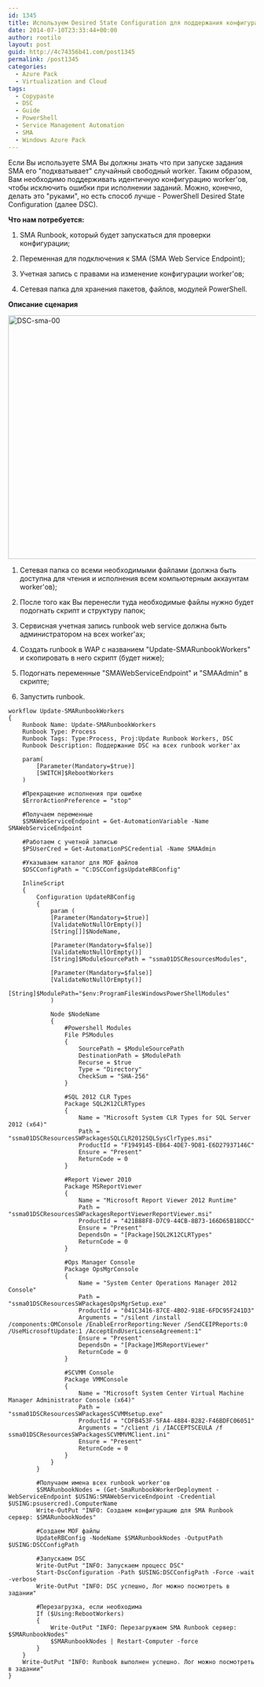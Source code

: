 ```yaml
---
id: 1345
title: Используем Desired State Configuration для поддержания конфигурации SMA Worker'ов
date: 2014-07-10T23:33:44+00:00
author: rootilo
layout: post
guid: http://4c74356b41.com/post1345
permalink: /post1345
categories:
  - Azure Pack
  - Virtualization and Cloud
tags:
  - Copypaste
  - DSC
  - Guide
  - PowerShell
  - Service Management Automation
  - SMA
  - Windows Azure Pack
---
```

Если Вы используете SMA Вы должны знать что при запуске задания SMA его "подхватывает" случайный свободный worker. Таким образом, Вам необходимо поддерживать идентичную конфигурацию worker'ов, чтобы исключить ошибки при исполнении заданий. Можно, конечно, делать это "руками", но есть способ лучше - PowerShell Desired State Configuration (далее DSC).

**Что нам потребуется:**
  
1. SMA Runbook, который будет запускаться для проверки конфигурации;
  
2. Переменная для подключения к SMA (SMA Web Service Endpoint);
  
3. Учетная запись с правами на изменение конфигурации worker'ов;
  
4. Сетевая папка для хранения пакетов, файлов, модулей PowerShell.

**Описание сценария**
  
<img src="http://www.miru.ch/wp-content/uploads/2014/02/022814_1327_UsingDSCtok1.png" alt="DSC-sma-00" width="530" height="495" />
  
1. Сетевая папка со всеми необходимыми файлами (должна быть доступна для чтения и исполнения всем компьютерным аккаунтам worker'ов);
  
2. После того как Вы перенесли туда необходимые файлы нужно будет подогнать скрипт и структуру папок;
  
3. Сервисная учетная запись runbook web service должна быть администратором на всех worker'ах;
  
4. Создать runbook в WAP с названием "Update-SMARunbookWorkers" и скопировать в него скрипт (будет ниже);
  
5. Подогнать переменные "SMAWebServiceEndpoint" и "SMAAdmin" в скрипте;
  
6. Запустить runbook.

```
workflow Update-SMARunbookWorkers
{
    Runbook Name: Update-SMARunbookWorkers
    Runbook Type: Process 
    Runbook Tags: Type:Process, Proj:Update Runbook Workers, DSC 
    Runbook Description: Поддержание DSC на всех runbook worker'ах  

    param(
        [Parameter(Mandatory=$true)]
        [SWITCH]$RebootWorkers
    )

    #Прекращение исполнения при ошибке
    $ErrorActionPreference = "stop"

    #Получаем переменные
    $SMAWebServiceEndpoint = Get-AutomationVariable -Name SMAWebServiceEndpoint

    #Работаем с учетной записью
    $PSUserCred = Get-AutomationPSCredential -Name SMAAdmin

    #Указываем каталог для MOF файлов
    $DSCConfigPath = "C:DSCConfigsUpdateRBConfig"

    InlineScript
    {
        Configuration UpdateRBConfig 
        {
            param (
            [Parameter(Mandatory=$true)]
            [ValidateNotNullOrEmpty()]
            [String[]]$NodeName,

            [Parameter(Mandatory=$false)]
            [ValidateNotNullOrEmpty()]
            [String]$ModuleSourcePath = "ssma01DSCResourcesModules",

            [Parameter(Mandatory=$false)]
            [ValidateNotNullOrEmpty()]
            [String]$ModulePath="$env:ProgramFilesWindowsPowerShellModules"
            )

            Node $NodeName
            {
                #Powershell Modules
                File PSModules 
                {
                    SourcePath = $ModuleSourcePath
                    DestinationPath = $ModulePath
                    Recurse = $true
                    Type = "Directory"
                    CheckSum = "SHA-256"
                }

                #SQL 2012 CLR Types
                Package SQL2K12CLRTypes
                {
                    Name = "Microsoft System CLR Types for SQL Server 2012 (x64)"
                    Path = "ssma01DSCResourcesSWPackagesSQLCLR2012SQLSysClrTypes.msi"
                    ProductId = "F1949145-EB64-4DE7-9D81-E6D27937146C"
                    Ensure = "Present"
                    ReturnCode = 0
                }

                #Report Viewer 2010
                Package MSReportViewer
                {
                    Name = "Microsoft Report Viewer 2012 Runtime"
                    Path = "ssma01DSCResourcesSWPackagesReportViewerReportViewer.msi"
                    ProductId = "421B88F8-D7C9-44CB-8B73-166D65B18DCC"
                    Ensure = "Present"
                    DependsOn = "[Package]SQL2K12CLRTypes"
                    ReturnCode = 0
                }

                #Ops Manager Console
                Package OpsMgrConsole
                {
                    Name = "System Center Operations Manager 2012 Console"
                    Path = "ssma01DSCResourcesSWPackagesOpsMgrSetup.exe"
                    ProductId = "041C3416-87CE-4B02-918E-6FDC95F241D3"
                    Arguments = "/silent /install /components:OMConsole /EnableErrorReporting:Never /SendCEIPReports:0 /UseMicrosoftUpdate:1 /AcceptEndUserLicenseAgreement:1"
                    Ensure = "Present"
                    DependsOn = "[Package]MSReportViewer"
                    ReturnCode = 0
                }

                #SCVMM Console
                Package VMMConsole
                {
                    Name = "Microsoft System Center Virtual Machine Manager Administrator Console (x64)"
                    Path = "ssma01DSCResourcesSWPackagesSCVMMsetup.exe"
                    ProductId = "CDFB453F-5FA4-4884-B282-F46BDFC06051"
                    Arguments = "/client /i /IACCEPTSCEULA /f ssma01DSCResourcesSWPackagesSCVMMVMClient.ini"
                    Ensure = "Present"
                    ReturnCode = 0
                }
            }
        }

        #Получаем имена всех runbook worker'ов
        $SMARunbookNodes = (Get-SmaRunbookWorkerDeployment -WebServiceEndpoint $USING:SMAWebServiceEndpoint -Credential $USING:psusercred).ComputerName
        Write-OutPut "INFO: Создаем конфигурацию для SMA Runbook сервер: $SMARunbookNodes"

        #Создаем MOF файлы
        UpdateRBConfig -NodeName $SMARunbookNodes -OutputPath $USING:DSCConfigPath

        #Запускаем DSC
        Write-OutPut "INFO: Запускаем процесс DSC"
        Start-DscConfiguration -Path $USING:DSCConfigPath -Force -wait -verbose
        Write-OutPut "INFO: DSC успешно, Лог можно посмотреть в задании"

        #Перезагрузка, если необходима 
        If ($Using:RebootWorkers)
        {
            Write-OutPut "INFO: Перезагружаем SMA Runbook сервер: $SMARunbookNodes"
            $SMARunbookNodes | Restart-Computer -force
        }
    }
    Write-OutPut "INFO: Runbook выполнен успешно. Лог можно посмотреть в задании"
}
```
